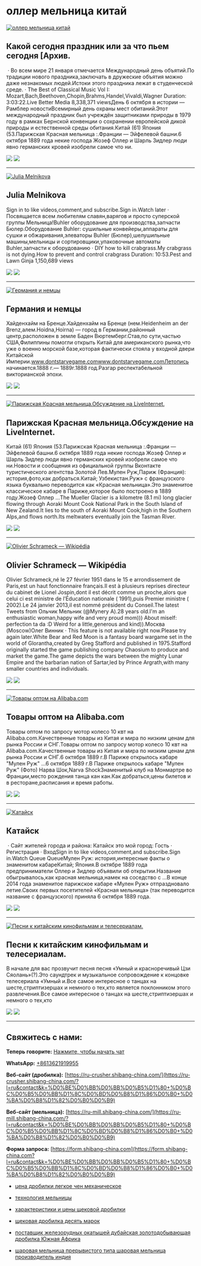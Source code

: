 # оллер мельница китай

<a href="https://swt.shibang-china.com/?l=ru&img&k=%D0%BE%D0%BB%D0%BB%D0%B5%D1%80+%D0%BC%D0%B5%D0%BB%D1%8C%D0%BD%D0%B8%D1%86%D0%B0+%D0%BA%D0%B8%D1%82%D0%B0%D0%B9" target="_blank">![оллер мельница китай](http://static.shibang-china.com/all-800x300/87.jpg)</a>

## Какой сегодня праздник или за что пьем сегодня [Архив.
&nbsp;&#0183;&#32;Во всем мире 21 января отмечается Международный день объятий.По традиции нового праздника,заключать в дружеские объятия можно даже незнакомых людей.Истоки этого праздника лежат в студенческой среде.&nbsp;&#0183;&#32;The Best of Classical Music Vol I: Mozart,Bach,Beethoven,Chopin,Brahms,Handel,Vivaldi,Wagner Duration: 3:03:22.Live Better Media 8,338,371 viewsДень 6 октября в истории — Рамблер новостиВсемирный день охраны мест обитаний.Этот международный праздник был учреждён защитниками природы в 1979 году в рамках Бернской конвенции о сохранении европейской дикой природы и естественной среды обитания.Китай (61) Япония (53.Парижская Красная мельница :.Франции — Эйфелевой башни.6 октября 1889 года некие господа Жозеф Оллер и Шарль Зидлер люди явно германских кровей изобрели самое что ни.


<a href="https://whatsapp.shibangsoft.com/WhatsApp.php" target="_blank" title="WhatsApp">![](http://static.shibang-china.com/icon/whatsapp.png)</a> <a href="https://swt.shibang-china.com/?l=ru&icon&k=%D0%BE%D0%BB%D0%BB%D0%B5%D1%80+%D0%BC%D0%B5%D0%BB%D1%8C%D0%BD%D0%B8%D1%86%D0%B0+%D0%BA%D0%B8%D1%82%D0%B0%D0%B9" target="_blank">![](http://static.shibang-china.com/icon/chat-ru.png)</a>

---

<a href="https://swt.shibang-china.com/?l=ru&img&k=%D0%BE%D0%BB%D0%BB%D0%B5%D1%80+%D0%BC%D0%B5%D0%BB%D1%8C%D0%BD%D0%B8%D1%86%D0%B0+%D0%BA%D0%B8%D1%82%D0%B0%D0%B9" target="_blank">![Julia Melnikova](http://static.shibang-china.com/all-800x300/768.jpg)</a>

## Julia Melnikova
Sign in to like videos,comment,and subscribe.Sign in.Watch later&nbsp;&#0183;&#32;Посвящается всем любителям славян,варягов и просто суперской группы Мельница!Buhler оборудование для производства,запчасти Бюлер.Оборудование Buhler: cушильные конвейеры,аппараты для сушки и обжаривания,элеваторы Buhler (Бюлер),шелушильные машины,мельницы и сортировщики,упаковочные автоматы Buhler,запчасти к оборудованию&nbsp;&#0183;&#32;DIY how to kill crabgrass.My crabgrass is not dying.How to prevent and control crabgrass Duration: 10:53.Pest and Lawn Ginja 1,150,689 views


<a href="https://whatsapp.shibangsoft.com/WhatsApp.php" target="_blank" title="WhatsApp">![](http://static.shibang-china.com/icon/whatsapp.png)</a> <a href="https://swt.shibang-china.com/?l=ru&icon&k=%D0%BE%D0%BB%D0%BB%D0%B5%D1%80+%D0%BC%D0%B5%D0%BB%D1%8C%D0%BD%D0%B8%D1%86%D0%B0+%D0%BA%D0%B8%D1%82%D0%B0%D0%B9" target="_blank">![](http://static.shibang-china.com/icon/chat-ru.png)</a>

---

<a href="https://swt.shibang-china.com/?l=ru&img&k=%D0%BE%D0%BB%D0%BB%D0%B5%D1%80+%D0%BC%D0%B5%D0%BB%D1%8C%D0%BD%D0%B8%D1%86%D0%B0+%D0%BA%D0%B8%D1%82%D0%B0%D0%B9" target="_blank">![Германия и немцы](http://static.shibang-china.com/all-800x300/792.jpg)</a>

## Германия и немцы
Хайденхайм на Бренце.Хайденхайм на Бренце (нем.Heidenheim an der Brenz,алем.Hoidna,Hoirna) — город в Германии,районный центр,расположен в земле Баден Вюртемберг.Став,по сути,частью США,Филиппины помогли открыть Китай для американского рынка,что уже о военно морской базе,которая фактически стояла у входной двери Китайской Империи.www.dontstarvegame.comwww.dontstarvegame.comЛетопись начинается.1888 г.— 1889г.1888 год.Разгар респектабельной викторианской эпохи.


<a href="https://whatsapp.shibangsoft.com/WhatsApp.php" target="_blank" title="WhatsApp">![](http://static.shibang-china.com/icon/whatsapp.png)</a> <a href="https://swt.shibang-china.com/?l=ru&icon&k=%D0%BE%D0%BB%D0%BB%D0%B5%D1%80+%D0%BC%D0%B5%D0%BB%D1%8C%D0%BD%D0%B8%D1%86%D0%B0+%D0%BA%D0%B8%D1%82%D0%B0%D0%B9" target="_blank">![](http://static.shibang-china.com/icon/chat-ru.png)</a>

---

<a href="https://swt.shibang-china.com/?l=ru&img&k=%D0%BE%D0%BB%D0%BB%D0%B5%D1%80+%D0%BC%D0%B5%D0%BB%D1%8C%D0%BD%D0%B8%D1%86%D0%B0+%D0%BA%D0%B8%D1%82%D0%B0%D0%B9" target="_blank">![Парижская Красная мельница.Обсуждение на LiveInternet.](http://static.shibang-china.com/all-800x300/196.jpg)</a>

## Парижская Красная мельница.Обсуждение на LiveInternet.
Китай (61) Япония (53.Парижская Красная мельница :.Франции — Эйфелевой башни.6 октября 1889 года некие господа Жозеф Оллер и Шарль Зидлер люди явно германских кровей изобрели самое что ни.Новости и сообщения из официальной группы Вконтакте туристического агентства Золотой Лев.Мулен Руж,Париж (Франция): история,фото,как добраться.Китай; Узбекистан.Руж&#187; с французского языка буквально переводится как &#171;Красная мельница&#187;.Это знаменитое классическое кабаре в Париже,которое было построено в 1889 году.Жозеф Оллер …The Mueller Glacier is a kilometre (8.1 mi) long glacier flowing through Aoraki Mount Cook National Park in the South Island of New Zealand.It lies to the south of Aoraki Mount Cook,high in the Southern Alps,and flows north.Its meltwaters eventually join the Tasman River.


<a href="https://whatsapp.shibangsoft.com/WhatsApp.php" target="_blank" title="WhatsApp">![](http://static.shibang-china.com/icon/whatsapp.png)</a> <a href="https://swt.shibang-china.com/?l=ru&icon&k=%D0%BE%D0%BB%D0%BB%D0%B5%D1%80+%D0%BC%D0%B5%D0%BB%D1%8C%D0%BD%D0%B8%D1%86%D0%B0+%D0%BA%D0%B8%D1%82%D0%B0%D0%B9" target="_blank">![](http://static.shibang-china.com/icon/chat-ru.png)</a>

---

<a href="https://swt.shibang-china.com/?l=ru&img&k=%D0%BE%D0%BB%D0%BB%D0%B5%D1%80+%D0%BC%D0%B5%D0%BB%D1%8C%D0%BD%D0%B8%D1%86%D0%B0+%D0%BA%D0%B8%D1%82%D0%B0%D0%B9" target="_blank">![Olivier Schrameck — Wikip&#233;dia](http://static.shibang-china.com/all-800x300/593.jpg)</a>

## Olivier Schrameck — Wikip&#233;dia
Olivier Schrameck,n&#233; le 27 f&#233;vrier 1951 dans le 15 e arrondissement de Paris,est un haut fonctionnaire fran&#231;ais.Il est &#224; plusieurs reprises directeur du cabinet de Lionel Jospin,dont il est d&#233;crit comme un proche,alors que celui ci est ministre de l’&#201;ducation nationale ( 1991),puis Premier ministre ( 2002).Le 24 janvier 2013,il est nomm&#233; pr&#233;sident du Conseil.The latest Tweets from Ольчик Мельник (@Mynery A).28 years old.I'm an enthusiastic woman,happy wife and very proud mom))) About miself: perfection ta da :D Weird for a little,generous and kind)).Москва (Moscow)Олег Винник&nbsp;&#0183;&#32;This feature is not available right now.Please try again later.White Bear and Red Moon is a fantasy board wargame set in the world of Glorantha,created by Greg Stafford and published in 1975.Stafford originally started the game publishing company Chaosium to produce and market the game.The game depicts the wars between the mighty Lunar Empire and the barbarian nation of Sartar,led by Prince Argrath,with many smaller countries and individuals.


<a href="https://whatsapp.shibangsoft.com/WhatsApp.php" target="_blank" title="WhatsApp">![](http://static.shibang-china.com/icon/whatsapp.png)</a> <a href="https://swt.shibang-china.com/?l=ru&icon&k=%D0%BE%D0%BB%D0%BB%D0%B5%D1%80+%D0%BC%D0%B5%D0%BB%D1%8C%D0%BD%D0%B8%D1%86%D0%B0+%D0%BA%D0%B8%D1%82%D0%B0%D0%B9" target="_blank">![](http://static.shibang-china.com/icon/chat-ru.png)</a>

---

<a href="https://swt.shibang-china.com/?l=ru&img&k=%D0%BE%D0%BB%D0%BB%D0%B5%D1%80+%D0%BC%D0%B5%D0%BB%D1%8C%D0%BD%D0%B8%D1%86%D0%B0+%D0%BA%D0%B8%D1%82%D0%B0%D0%B9" target="_blank">![Товары оптом на Alibaba.com](http://static.shibang-china.com/all-800x300/1436.jpg)</a>

## Товары оптом на Alibaba.com
Товары оптом по запросу мотор колесо 10 квт на Alibaba.com.Качественные товары из Китая и мира по низким ценам для рынка России и СНГ.Товары оптом по запросу мотор колесо 10 квт на Alibaba.com.Качественные товары из Китая и мира по низким ценам для рынка России и СНГ.6 октября 1889 г.В Париже открылось кабаре &quot;Мулен Руж&quot; …6 октября 1889 г.В Париже открылось кабаре &quot;Мулен Руж&quot; (Фото) Нарва Шок,Narva ShockЗнаменитый клуб на Монмартре во Франции,место рождения танца кан кан.Как добраться,цены билетов и в ресторане,расписания и время работы.


<a href="https://whatsapp.shibangsoft.com/WhatsApp.php" target="_blank" title="WhatsApp">![](http://static.shibang-china.com/icon/whatsapp.png)</a> <a href="https://swt.shibang-china.com/?l=ru&icon&k=%D0%BE%D0%BB%D0%BB%D0%B5%D1%80+%D0%BC%D0%B5%D0%BB%D1%8C%D0%BD%D0%B8%D1%86%D0%B0+%D0%BA%D0%B8%D1%82%D0%B0%D0%B9" target="_blank">![](http://static.shibang-china.com/icon/chat-ru.png)</a>

---

<a href="https://swt.shibang-china.com/?l=ru&img&k=%D0%BE%D0%BB%D0%BB%D0%B5%D1%80+%D0%BC%D0%B5%D0%BB%D1%8C%D0%BD%D0%B8%D1%86%D0%B0+%D0%BA%D0%B8%D1%82%D0%B0%D0%B9" target="_blank">![Катайск](http://static.shibang-china.com/all-800x300/950.jpg)</a>

## Катайск
&nbsp;&#0183;&#32;Сайт жителей города и района: Катайск это мой город: Гость &#183; Регистрация &#183; ВходSign in to like videos,comment,and subscribe.Sign in.Watch Queue QueueМулен Руж: история,интересные факты о знаменитом кабареКитай; Япония.В октябре 1889 года предприниматели Оллер и Зидлер объявили об открытии.Название обыгрывалось,как красная мельница,намек на соседство с …В конце 2014 года знаменитое парижское кабаре &#171;Мулен Руж&#187; отпраздновало летие.Своих первых посетителей &#171;Красная мельница&#187; (так переводится название с французского) приняла 6 октября 1889 года.


<a href="https://whatsapp.shibangsoft.com/WhatsApp.php" target="_blank" title="WhatsApp">![](http://static.shibang-china.com/icon/whatsapp.png)</a> <a href="https://swt.shibang-china.com/?l=ru&icon&k=%D0%BE%D0%BB%D0%BB%D0%B5%D1%80+%D0%BC%D0%B5%D0%BB%D1%8C%D0%BD%D0%B8%D1%86%D0%B0+%D0%BA%D0%B8%D1%82%D0%B0%D0%B9" target="_blank">![](http://static.shibang-china.com/icon/chat-ru.png)</a>

---

<a href="https://swt.shibang-china.com/?l=ru&img&k=%D0%BE%D0%BB%D0%BB%D0%B5%D1%80+%D0%BC%D0%B5%D0%BB%D1%8C%D0%BD%D0%B8%D1%86%D0%B0+%D0%BA%D0%B8%D1%82%D0%B0%D0%B9" target="_blank">![Песни к китайским кинофильмам и телесериалам.](http://static.shibang-china.com/all-800x300/398.jpg)</a>

## Песни к китайским кинофильмам и телесериалам.
В начале для вас прозвучит песня песня &#171;Умный и красноречивый Цзи Сяолань&#187;(?).Это саундтрек и музыкальное сопровождение к концовке телесериала &#171;Умный и.Все самое интересное о танцах на шесте,стриптизершах и немного о тех,кто является поклонником этого развлечения.Все самое интересное о танцах на шесте,стриптизершах и немного о тех,кто

<a href="https://whatsapp.shibangsoft.com/WhatsApp.php" target="_blank" title="WhatsApp">![](http://static.shibang-china.com/icon/whatsapp.png)</a> <a href="https://swt.shibang-china.com/?l=ru&icon&k=%D0%BE%D0%BB%D0%BB%D0%B5%D1%80+%D0%BC%D0%B5%D0%BB%D1%8C%D0%BD%D0%B8%D1%86%D0%B0+%D0%BA%D0%B8%D1%82%D0%B0%D0%B9" target="_blank">![](http://static.shibang-china.com/icon/chat-ru.png)</a>

---
## Свяжитесь с нами:

**Теперь говорите:** [Нажмите, чтобы начать чат](https://swt.shibang-china.com?l=ru&contact&k=%D0%BE%D0%BB%D0%BB%D0%B5%D1%80+%D0%BC%D0%B5%D0%BB%D1%8C%D0%BD%D0%B8%D1%86%D0%B0+%D0%BA%D0%B8%D1%82%D0%B0%D0%B9)

**WhatsApp:**  [+8613621919955](https://whatsapp.shibangsoft.com/WhatsApp.php)

**Веб-сайт (дробилка):** [https://ru-crusher.shibang-china.com/](https://ru-crusher.shibang-china.com/?l=ru&contact&k=%D0%BE%D0%BB%D0%BB%D0%B5%D1%80+%D0%BC%D0%B5%D0%BB%D1%8C%D0%BD%D0%B8%D1%86%D0%B0+%D0%BA%D0%B8%D1%82%D0%B0%D0%B9)

**Веб-сайт (мельница):** [https://ru-mill.shibang-china.com/](https://ru-mill.shibang-china.com/?l=ru&contact&k=%D0%BE%D0%BB%D0%BB%D0%B5%D1%80+%D0%BC%D0%B5%D0%BB%D1%8C%D0%BD%D0%B8%D1%86%D0%B0+%D0%BA%D0%B8%D1%82%D0%B0%D0%B9)

**Форма запроса:** [https://form.shibang-china.com](https://form.shibang-china.com?l=ru&contact&k=%D0%BE%D0%BB%D0%BB%D0%B5%D1%80+%D0%BC%D0%B5%D0%BB%D1%8C%D0%BD%D0%B8%D1%86%D0%B0+%D0%BA%D0%B8%D1%82%D0%B0%D0%B9)

* [цена дробилки легкое чен механическое](../131/%D1%86%D0%B5%D0%BD%D0%B0%20%D0%B4%D1%80%D0%BE%D0%B1%D0%B8%D0%BB%D0%BA%D0%B8%20%D0%BB%D0%B5%D0%B3%D0%BA%D0%BE%D0%B5%20%D1%87%D0%B5%D0%BD%20%D0%BC%D0%B5%D1%85%D0%B0%D0%BD%D0%B8%D1%87%D0%B5%D1%81%D0%BA%D0%BE%D0%B5.md)

* [технология мельницы](../135/%D1%82%D0%B5%D1%85%D0%BD%D0%BE%D0%BB%D0%BE%D0%B3%D0%B8%D1%8F%20%D0%BC%D0%B5%D0%BB%D1%8C%D0%BD%D0%B8%D1%86%D1%8B.md)

* [характеристики и цены щековой дробилки](../133/%D1%85%D0%B0%D1%80%D0%B0%D0%BA%D1%82%D0%B5%D1%80%D0%B8%D1%81%D1%82%D0%B8%D0%BA%D0%B8%20%D0%B8%20%D1%86%D0%B5%D0%BD%D1%8B%20%D1%89%D0%B5%D0%BA%D0%BE%D0%B2%D0%BE%D0%B9%20%D0%B4%D1%80%D0%BE%D0%B1%D0%B8%D0%BB%D0%BA%D0%B8.md)

* [щековая дробилка десять марок](../133/%D1%89%D0%B5%D0%BA%D0%BE%D0%B2%D0%B0%D1%8F%20%D0%B4%D1%80%D0%BE%D0%B1%D0%B8%D0%BB%D0%BA%D0%B0%20%D0%B4%D0%B5%D1%81%D1%8F%D1%82%D1%8C%20%D0%BC%D0%B0%D1%80%D0%BE%D0%BA.md)

* [поставщик железорудных окатышей дубайская золотодобывающая дробилка Южная Африка](../135/%D0%BF%D0%BE%D1%81%D1%82%D0%B0%D0%B2%D1%89%D0%B8%D0%BA%20%D0%B6%D0%B5%D0%BB%D0%B5%D0%B7%D0%BE%D1%80%D1%83%D0%B4%D0%BD%D1%8B%D1%85%20%D0%BE%D0%BA%D0%B0%D1%82%D1%8B%D1%88%D0%B5%D0%B9%20%D0%B4%D1%83%D0%B1%D0%B0%D0%B9%D1%81%D0%BA%D0%B0%D1%8F%20%D0%B7%D0%BE%D0%BB%D0%BE%D1%82%D0%BE%D0%B4%D0%BE%D0%B1%D1%8B%D0%B2%D0%B0%D1%8E%D1%89%D0%B0%D1%8F%20%D0%B4%D1%80%D0%BE%D0%B1%D0%B8%D0%BB%D0%BA%D0%B0%20%D0%AE%D0%B6%D0%BD%D0%B0%D1%8F%20%D0%90%D1%84%D1%80%D0%B8%D0%BA%D0%B0.md)

* [шаровая мельница прерывистого типа шаровая мельница производитель индия](../131/%D1%88%D0%B0%D1%80%D0%BE%D0%B2%D0%B0%D1%8F%20%D0%BC%D0%B5%D0%BB%D1%8C%D0%BD%D0%B8%D1%86%D0%B0%20%D0%BF%D1%80%D0%B5%D1%80%D1%8B%D0%B2%D0%B8%D1%81%D1%82%D0%BE%D0%B3%D0%BE%20%D1%82%D0%B8%D0%BF%D0%B0%20%D1%88%D0%B0%D1%80%D0%BE%D0%B2%D0%B0%D1%8F%20%D0%BC%D0%B5%D0%BB%D1%8C%D0%BD%D0%B8%D1%86%D0%B0%20%D0%BF%D1%80%D0%BE%D0%B8%D0%B7%D0%B2%D0%BE%D0%B4%D0%B8%D1%82%D0%B5%D0%BB%D1%8C%20%D0%B8%D0%BD%D0%B4%D0%B8%D1%8F.md)